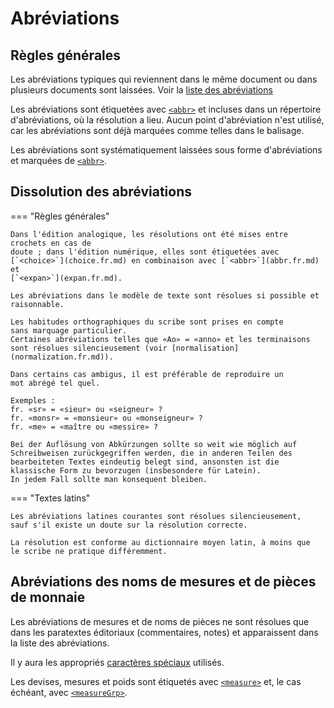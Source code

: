 # Abréviations

## Règles générales

Les abréviations typiques qui reviennent dans le même document ou dans plusieurs
documents sont laissées. Voir la [liste des abréviations](abbreviation-list.fr.md)

Les abréviations sont étiquetées avec [`<abbr>`](abbr.fr.md) et incluses dans
un répertoire d'abréviations, où la résolution a lieu.
Aucun point d'abréviation n'est utilisé, car les abréviations sont déjà marquées 
comme telles dans le balisage.

Les abréviations sont systématiquement laissées sous forme d'abréviations et
marquées de [`<abbr>`](abbr.fr.md).

## Dissolution des abréviations

=== "Règles générales"

    Dans l'édition analogique, les résolutions ont été mises entre crochets en cas de
    doute ; dans l'édition numérique, elles sont étiquetées avec
    [`<choice>`](choice.fr.md) en combinaison avec [`<abbr>`](abbr.fr.md) et
    [`<expan>`](expan.fr.md).
    
    Les abréviations dans le modèle de texte sont résolues si possible et raisonnable.

    Les habitudes orthographiques du scribe sont prises en compte
    sans marquage particulier.
    Certaines abréviations telles que «Ao» = «anno» et les terminaisons
    sont résolues silencieusement (voir [normalisation](normalization.fr.md)).
    
    Dans certains cas ambigus, il est préférable de reproduire un
    mot abrégé tel quel.

    Exemples :  
    fr. «sr» = «sieur» ou «seigneur» ?  
    fr. «monsr» = «monsieur» ou «monseigneur» ?  
    fr. «me» = «maître ou «messire» ?

    Bei der Auflösung von Abkürzungen sollte so weit wie möglich auf
    Schreibweisen zurückgegriffen werden, die in anderen Teilen des
    bearbeiteten Textes eindeutig belegt sind, ansonsten ist die
    klassische Form zu bevorzugen (insbesondere für Latein).
    In jedem Fall sollte man konsequent bleiben.

=== "Textes latins"

    Les abréviations latines courantes sont résolues silencieusement,
    sauf s'il existe un doute sur la résolution correcte.

    La résolution est conforme au dictionnaire moyen latin, à moins que
    le scribe ne pratique différemment.

## Abréviations des noms de mesures et de pièces de monnaie

Les abréviations de mesures et de noms de pièces ne sont résolues que dans
les paratextes éditoriaux (commentaires, notes) et apparaissent dans la
liste des abréviations.

Il y aura les appropriés [caractères spéciaux](special.fr.md) utilisés.

Les devises, mesures et poids sont étiquetés avec [`<measure>`](measure.fr.md)
et, le cas échéant, avec [`<measureGrp>`](measureGrp.fr.md).
